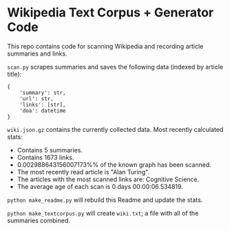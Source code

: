 

# Wikipedia Text Corpus + Generator Code

This repo contains code for scanning Wikipedia and recording article summaries and links.

`scan.py` scrapes summaries and saves the following data (indexed by article title):

```
{
    'summary': str,
    'url': str,
    'links': [str],
    'doa': datetime
}
```

`wiki.json.gz` contains the currently collected data.
Most recently calculated stats:
- Contains 5 summaries.
- Contains 1673 links.
- 0.002988643156007173%% of the known graph has been scanned.
- The most recently read article is "Alan Turing".
- The articles with the most scanned links are: Cognitive Science.
- The average age of each scan is 0 days 00:00:06.534819.

`python make_readme.py` will rebuild this Readme and update the stats.

`python make_textcorpus.py` will create `wiki.txt`; a file with all of the summaries combined.

    